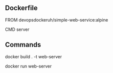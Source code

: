 ## Dockerfile

FROM devopsdockeruh/simple-web-service:alpine

CMD server

## Commands

docker build . -t web-server

docker run web-server
